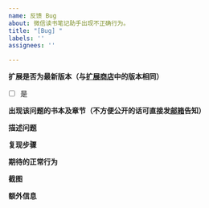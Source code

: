 ```yaml
---
name: 反馈 Bug
about: 微信读书笔记助手出现不正确行为。
title: "[Bug] "
labels: ''
assignees: ''

---
```


**扩展是否为最新版本（与[扩展商店](https://chrome.google.com/webstore/detail/%E5%BE%AE%E4%BF%A1%E8%AF%BB%E4%B9%A6%E7%AC%94%E8%AE%B0%E5%8A%A9%E6%89%8B/cmlenojlebcodibpdhmklglnbaghpdcg?hl=zh-CN&authuser=0)中的版本相同）**
<!--不是的话先更新试试-->
- [ ] 是

**出现该问题的书本及章节（不方便公开的话可直接发[邮箱](mailto:higurashi-kagome@qq.com)告知）**
<!--不能够定位问题，就无所谓解决问题。-->

**描述问题**
<!--清楚而简洁地描述出现了什么问题。-->

**复现步骤**
<!--
如何重复触发这个不正确的行为，如：
1. 打开某某某......
2. 点击某某某......
3. 滚动到某某某......
4. 问题出现
请提供具体页面和具体操作，而不是「任意页面」，即便问题确实在多处出现。
-->

**期待的正常行为**
<!-- 清晰简明地描述你希望发生的事情。 -->

**截图**
<!-- 可选，添加截图可帮助解释你的问题。-->

**额外信息**
<!-- 可选，更多有助于理解问题的描述和资料 -->
